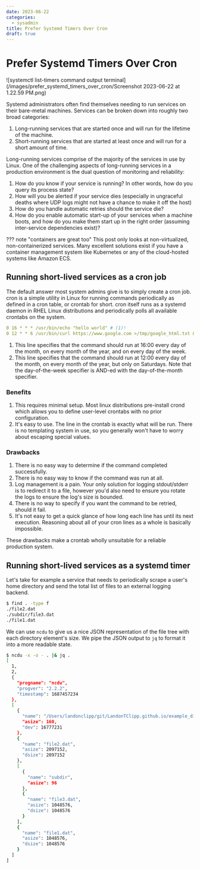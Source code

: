 ```yaml
---
date: 2023-06-22
categories:
  - sysadmin
title: Prefer Systemd Timers Over Cron
draft: true
---
```


Prefer Systemd Timers Over Cron
================================

![systemctl list-timers command output terminal](/images/prefer_systemd_timers_over_cron/Screenshot 2023-06-22 at 1.22.59 PM.png)

Systemd administrators often find themselves needing to run services on their bare-metal machines. Services can be broken down into roughly two broad categories:

1. Long-running services that are started once and will run for the lifetime of the machine.
2. Short-running services that are started at least once and will run for a short amount of time.

Long-running services comprise of the majority of the services in use by Linux. One of the challenging aspects of long-running services in a production environment is the dual question of monitoring and reliability: 

1. How do you know if your service is running? In other words, how do you query its process state?
2. How will you be alerted if your service dies (especially in ungraceful deaths where UDP logs might not have a chance to make it off the host)
3. How do you handle automatic retries should the service die?
4. How do you enable automatic start-up of your services when a machine boots, and how do you make them start up in the right order (assuming inter-service dependencies exist)?

<!-- more -->

??? note "containers are great too"
    This post only looks at non-virtualized, non-containerized services. Many excellent solutions exist if you have a container management system like Kubernetes or any of the cloud-hosted systems like Amazon ECS.

Running short-lived services as a cron job
--------------------------------------------

The default answer most system admins give is to simply create a cron job. cron is a simple utility in Linux for running commands periodically as defined in a cron table, or crontab for short. cron itself runs as a systemd daemon in RHEL Linux distributions and periodically polls all available crontabs on the system.

```yaml title=""
0 16 * * * /usr/bin/echo "hello world" # (1)!
0 12 * * 6 /usr/bin/curl https://www.google.com >/tmp/google_html.txt &2>/dev/null # (2)!
```

1. This line specifies that the command should run at 16:00 every day of the month, on every month of the year, and on every day of the week.
2. This line specifies that the command should run at 12:00 every day of the month, on every month of the year, but only on Saturdays. Note that the day-of-the-week specifier is AND-ed with the day-of-the-month specifier.


### Benefits

1. This requires minimal setup. Most linux distributions pre-install crond which allows you to define user-level crontabs with no prior configuration.
2. It's easy to use. The line in the crontab is exactly what will be run. There is no templating system in use, so you generally won't have to worry about escaping special values.

### Drawbacks

1. There is no easy way to determine if the command completed successfully.
2. There is no easy way to know if the command was run at all.
3. Log management is a pain. Your only solution for logging stdout/stderr is to redirect it to a file, however you'd also need to ensure you rotate the logs to ensure the log's size is bounded.
4. There is no way to specify if you want the command to be retried, should it fail.
5. It's not easy to get a quick glance of how long each line has until its next execution. Reasoning about all of your cron lines as a whole is basically impossible.


These drawbacks make a crontab wholly unsuitable for a reliable production system.

Running short-lived services as a systemd timer
--------------------------------------------

Let's take for example a service that needs to periodically scrape a user's home directory and send the total list of files to an external logging backend.

```bash
$ find . -type f
./file2.dat
./subdir/file3.dat
./file1.dat
```

We can use `ncdu` to give us a nice JSON representation of the file tree with each directory element's size. We pipe the JSON output to `jq` to format it into a more readable state.

```bash
$ ncdu -x -o - . |& jq .
[
  1,
  2,
  {
    "progname": "ncdu",
    "progver": "2.2.2",
    "timestamp": 1687457234
  },
  [
    {
      "name": "/Users/landonclipp/git/LandonTClipp.github.io/example_dir",
      "asize": 160,
      "dev": 16777231
    },
    {
      "name": "file2.dat",
      "asize": 2097152,
      "dsize": 2097152
    },
    [
      {
        "name": "subdir",
        "asize": 96
      },
      {
        "name": "file3.dat",
        "asize": 1048576,
        "dsize": 1048576
      }
    ],
    {
      "name": "file1.dat",
      "asize": 1048576,
      "dsize": 1048576
    }
  ]
]
```

